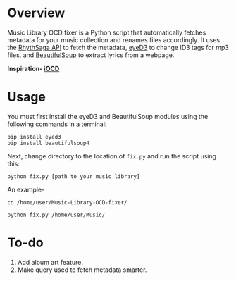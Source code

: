 # Overview
Music Library OCD fixer is a Python script that automatically fetches metadata for your music collection and renames files accordingly. It uses the <a href="http://rhythmsa.ga/">RhythSaga API</a> to fetch the metadata, <a href="http://eyed3.nicfit.net/">eyeD3</a> to change ID3 tags for mp3 files, and <a href="http://www.crummy.com/software/BeautifulSoup/">BeautifulSoup</a> to extract lyrics from a webpage.

**Inspiration- <a href="http://www.urbandictionary.com/define.php?term=iOCD">iOCD</a>**

# Usage
You must first install the eyeD3 and BeautifulSoup modules using the following commands in a terminal:
```
pip install eyed3
pip install beautifulsoup4
```
Next, change directory to the location of `fix.py` and run the script using this: 
```
python fix.py [path to your music library]
```
An example-
```
cd /home/user/Music-Library-OCD-fixer/
```
```
python fix.py /home/user/Music/
```

# To-do
1. Add album art feature.
2. Make query used to fetch metadata smarter.
